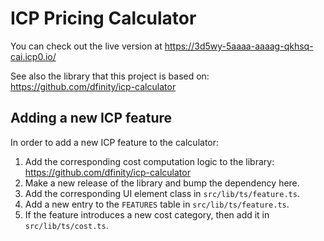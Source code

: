 # ICP Pricing Calculator

You can check out the live version at https://3d5wy-5aaaa-aaaag-qkhsq-cai.icp0.io/

See also the library that this project is based on: https://github.com/dfinity/icp-calculator

## Adding a new ICP feature

In order to add a new ICP feature to the calculator:

1. Add the corresponding cost computation logic to the library: https://github.com/dfinity/icp-calculator
2. Make a new release of the library and bump the dependency here.
3. Add the corresponding UI element class in `src/lib/ts/feature.ts`.
4. Add a new entry to the `FEATURES` table in `src/lib/ts/feature.ts`.
5. If the feature introduces a new cost category, then add it in `src/lib/ts/cost.ts`.
